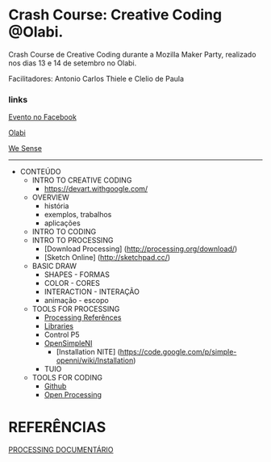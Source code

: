 Crash Course: Creative Coding @Olabi.
==================================

Crash Course de Creative Coding durante a Mozilla Maker Party, realizado nos dias 13 e 14 de setembro no Olabi.

Facilitadores: Antonio Carlos Thiele e Clelio de Paula

### links
[Evento no Facebook](https://www.facebook.com/events/270495073148197)

[Olabi](https://www.facebook.com/olabimakerspace)

[We Sense](http://www.wesense.com.br) 


*** 

* CONTEÚDO
  * INTRO TO CREATIVE CODING
    * https://devart.withgoogle.com/
  * OVERVIEW
    * história 
    * exemplos, trabalhos
    * aplicações
  * INTRO TO CODING
  * INTRO TO PROCESSING
    * [Download Processing] (http://processing.org/download/)
    * [Sketch Online] (http://sketchpad.cc/)
  * BASIC DRAW
    * SHAPES - FORMAS
    * COLOR - CORES
    * INTERACTION - INTERAÇÃO
    * animação - escopo
  * TOOLS FOR PROCESSING
    * [Processing Referênces](http://processing.org/reference/)
    * [Libraries](http://processing.org/reference/libraries/)
    * Control P5
    * [OpenSimpleNI](https://code.google.com/p/simple-openni/)
        * [Installation NITE] (https://code.google.com/p/simple-openni/wiki/Installation)
    * TUIO    
  * TOOLS FOR CODING
    * [Github](www.github.org)
    * [Open Processing](www.openprocessing.org)


# REFERÊNCIAS

[PROCESSING DOCUMENTÁRIO](http://vimeo.com/60735314)

